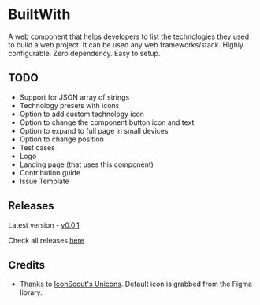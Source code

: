 # BuiltWith
A web component that helps developers to list the technologies they used to build a web project. It can be used any web frameworks/stack. Highly configurable. Zero dependency. Easy to setup.

## TODO
 - Support for JSON array of strings
 - Technology presets with icons
 - Option to add custom technology icon
 - Option to change the component button icon and text
 - Option to expand to full page in small devices
 - Option to change position
 - Test cases
 - Logo
 - Landing page (that uses this component)
 - Contribution guide
 - Issue Template

## Releases
Latest version - [v0.0.1](https://github.com/djhemath/BuiltWith/releases/tag/v0.0.1)

Check all releases [here](https://github.com/djhemath/BuiltWith/releases)

 ## Credits
 - Thanks to [IconScout's Unicons](https://iconscout.com/unicons). Default icon is grabbed from the Figma library.